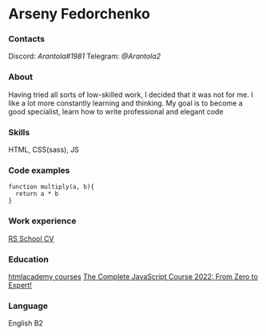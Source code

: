 # Arseny Fedorchenko
### Contacts
Discord: *Arantola#1981*
Telegram: *@Arantola2*
### About
Having tried all sorts of low-skilled work, I decided that it was not for me. 
I like a lot more constantly learning and thinking. 
My goal is to become a good specialist, learn how to write professional and elegant code
### Skills
HTML, CSS(sass), JS
### Code examples
```
function multiply(a, b){
  return a * b
}
```
### Work experience
[RS School CV](https://github.com/Arantola/rsschool-cv/blob/gh-pages/cv.md)
### Education
[htmlacademy courses](https://htmlacademy.ru/courses)
[The Complete JavaScript Course 2022: From Zero to Expert!](https://www.udemy.com/course/the-complete-javascript-course/)
### Language
English B2
